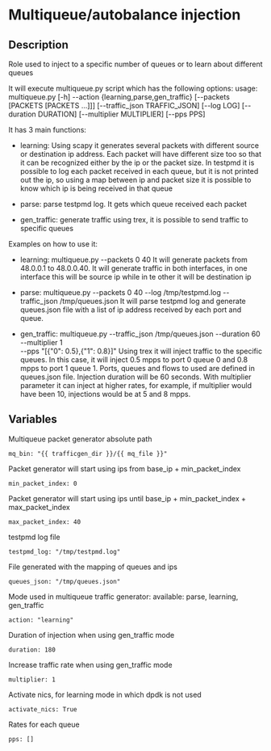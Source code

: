 # Multiqueue/autobalance injection

## Description
Role used to inject to a specific number of queues or to learn about different queues

It will execute multiqueue.py script which has the following options:
usage: multiqueue.py [-h] --action {learning,parse,gen_traffic}
                     [--packets [PACKETS [PACKETS ...]]]
                     [--traffic_json TRAFFIC_JSON] [--log LOG]
                     [--duration DURATION] [--multiplier MULTIPLIER]
                     [--pps PPS]

It has 3 main functions:
* learning: Using scapy it generates several packets with different source or destination ip
  address. Each packet will have different size too so that it can be recognized either by the ip
  or the packet size. In testpmd it is possible to log each packet received in each queue, but it
  is not printed out the ip, so using a map between ip and packet size it is possible to know
  which ip is being received in that queue

* parse: parse testpmd log. It gets which queue received each packet

* gen_traffic: generate traffic using trex, it is possible to send traffic to specific queues

Examples on how to use it:
* learning:
  multiqueue.py --packets 0 40
  It will generate packets from 48.0.0.1 to 48.0.0.40. It will generate traffic in both interfaces,
  in one interface this will be source ip while in te other it will be destination ip

* parse:
  multiqueue.py --packets 0 40 --log /tmp/testpmd.log --traffic_json /tmp/queues.json
  It will parse testpmd log and generate queues.json file with a list of ip address received by
  each port and queue.

* gen_traffic:
  multiqueue.py --traffic_json /tmp/queues.json --duration 60 --multiplier 1 \
                --pps "[{"0": 0.5},{"1": 0.8}]"
  Using trex it will inject traffic to the specific queues. In this case, it will inject 0.5 mpps
  to port 0 queue 0 and 0.8 mpps to port 1 queue 1. Ports, queues and flows to used are defined in
  queues.json file. Injection duration will be 60 seconds. With multiplier parameter it can inject
  at higher rates, for example, if multiplier would have been 10, injections would be at 5 and 8
  mpps.

## Variables

Multiqueue packet generator absolute path

```
mq_bin: "{{ trafficgen_dir }}/{{ mq_file }}"
```

Packet generator will start using ips from base_ip + min_packet_index

```
min_packet_index: 0
```

Packet generator will start using ips until base_ip + min_packet_index + max_packet_index

```
max_packet_index: 40
```

testpmd log file

```
testpmd_log: "/tmp/testpmd.log"
```

File generated with the mapping of queues and ips

```
queues_json: "/tmp/queues.json"
```

Mode used in multiqueue traffic generator: available: parse, learning, gen_traffic

```
action: "learning"
```

Duration of injection when using gen_traffic mode

```
duration: 180
```

Increase traffic rate when using gen_traffic mode

```
multiplier: 1
```

Activate nics, for learning mode in which dpdk is not used

```
activate_nics: True
```

Rates for each queue

```
pps: []
```